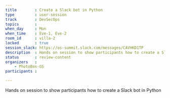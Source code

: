```yaml
---
title        : Create a Slack bot in Python
type         : user-session
track        : DevSecOps
topics       :
when_day     : Mon
when_time    : Eve-1, Eve-2
room_id      : villa-2
locked       : true
session_slack: https://os-summit.slack.com/messages/CAVHKD1TP
description  : Hands on session to show participants how to create a Slack bot in Python
status       : review-content
organizers   :
    - PhotoBox-GS
participants :

---
```


Hands on session to show participants how to create a Slack bot in Python


